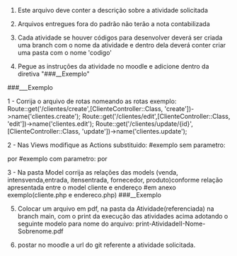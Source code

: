 1. Este arquivo deve conter a descrição sobre a atividade solicitada

2. Arquivos entregues fora do padrão não terão a nota contabilizada

3. Cada atividade se houver códigos para desenvolver deverá ser criada uma branch com o nome da atividade e dentro dela deverá conter criar uma pasta com o nome 'codigo'

4. Pegue as instruções da atividade no moodle e adicione dentro da diretiva "###__Exemplo"

###___Exemplo

1 - Corrija o arquivo de rotas nomeando as rotas exemplo:
Route::get('/clientes/create',[ClienteController::Class, 'create'])->name('clientes.create');
Route::get('/clientes/edit',[ClienteController::Class, 'edit'])->name('clientes.edit');
Route::get('/clientes/update/{id}',[ClienteController::Class, 'update'])->name('clientes.update');

2 -  Nas Views modifique as Actions substituido:
#exemplo sem parametro:
             <form action="/clientes/create" method="post">
por
              <form action="{{route('clientes.create')}}" method="post">
#exemplo com parametro:
             <form action="/clientes/update/{{$cliente->id}}" method="post">
por
             <form action="{{route('clientes.update', ['id' => $cliente->id])}}" method="post">

3 - Na pasta Model corrija as relações das models (venda, intensvenda,entrada, itensentrada, fornecedor, produto)conforme relação apresentada entre o model cliente e endereço
#em anexo exemplo(cliente.php e endereco.php)
###__Exemplo

5. Colocar um arquivo em pdf, na pasta da Atividade(referenciada) na branch main, com o print da execução das atividades acima adotando o seguinte modelo para nome do arquivo: print-AtividadeII-Nome-Sobrenome.pdf

6. postar no moodle a url do git referente a atividade solicitada.